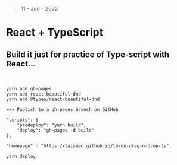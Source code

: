 > 11 - Jun - 2022

# React + TypeScript 

## Build it just for practice of Type-script with React...


<br/>


```
yarn add gh-pages	
yarn add react-beautiful-dnd
yarn add @types/react-beautiful-dnd

==> Publish to a gh-pages branch on GitHub
```


```
"scripts": {
    "predeploy": "yarn build",
    "deploy": "gh-pages -d build"
},
```


```
"homepage" : "https://taiseen.github.io/to-do-drag-n-drop-ts",
```


```
yarn deploy
```
